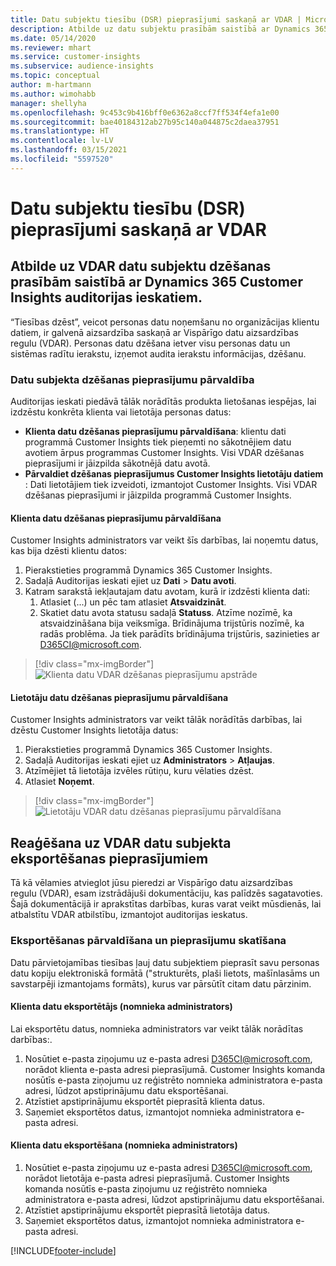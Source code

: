 ```yaml
---
title: Datu subjektu tiesību (DSR) pieprasījumi saskaņā ar VDAR | Microsoft Docs
description: Atbilde uz datu subjektu prasībām saistībā ar Dynamics 365 Customer Insights auditorijas ieskatiem.
ms.date: 05/14/2020
ms.reviewer: mhart
ms.service: customer-insights
ms.subservice: audience-insights
ms.topic: conceptual
author: m-hartmann
ms.author: wimohabb
manager: shellyha
ms.openlocfilehash: 9c453c9b416bff0e6362a8ccf7ff534f4efa1e00
ms.sourcegitcommit: bae40184312ab27b95c140a044875c2daea37951
ms.translationtype: HT
ms.contentlocale: lv-LV
ms.lasthandoff: 03/15/2021
ms.locfileid: "5597520"
---
```

# <a name="data-subject-rights-dsr-requests-under-gdpr"></a>Datu subjektu tiesību (DSR) pieprasījumi saskaņā ar VDAR

## <a name="responding-to-gdpr-data-subject-delete-requests-for-dynamics-365-customer-insights-audience-insights-capability"></a>Atbilde uz VDAR datu subjektu dzēšanas prasībām saistībā ar Dynamics 365 Customer Insights auditorijas ieskatiem.

“Tiesības dzēst”, veicot personas datu noņemšanu no organizācijas klientu datiem, ir galvenā aizsardzība saskaņā ar Vispārīgo datu aizsardzības regulu (VDAR). Personas datu dzēšana ietver visu personas datu un sistēmas radītu ierakstu, izņemot audita ierakstu informācijas, dzēšanu.

### <a name="manage-data-subject-delete-requests"></a>Datu subjekta dzēšanas pieprasījumu pārvaldība

Auditorijas ieskati piedāvā tālāk norādītās produkta lietošanas iespējas, lai izdzēstu konkrēta klienta vai lietotāja personas datus:

- **Klienta datu dzēšanas pieprasījumu pārvaldīšana**: klientu dati programmā Customer Insights tiek pieņemti no sākotnējiem datu avotiem ārpus programmas Customer Insights. Visi VDAR dzēšanas pieprasījumi ir jāizpilda sākotnējā datu avotā.
- **Pārvaldiet dzēšanas pieprasījumus Customer Insights lietotāju datiem** : Dati lietotājiem tiek izveidoti, izmantojot Customer Insights. Visi VDAR dzēšanas pieprasījumi ir jāizpilda programmā Customer Insights.

#### <a name="manage-delete-requests-for-customer-data"></a>Klienta datu dzēšanas pieprasījumu pārvaldīšana

Customer Insights administrators var veikt šīs darbības, lai noņemtu datus, kas bija dzēsti klientu datos:

1. Pierakstieties programmā Dynamics 365 Customer Insights.
2. Sadaļā Auditorijas ieskati ejiet uz **Dati** > **Datu avoti**.
3. Katram sarakstā iekļautajam datu avotam, kurā ir izdzēsti klienta dati:
   1. Atlasiet (...) un pēc tam atlasiet **Atsvaidzināt**.
   2. Skatiet datu avota statusu sadaļā **Statuss**. Atzīme nozīmē, ka atsvaidzināšana bija veiksmīga. Brīdinājuma trijstūris nozīmē, ka radās problēma. Ja tiek parādīts brīdinājuma trijstūris, sazinieties ar D365CI@microsoft.com.

> [!div class="mx-imgBorder"]
> ![Klienta datu VDAR dzēšanas pieprasījumu apstrāde](media/gdpr-data-sources.png "Klienta datu VDAR dzēšanas pieprasījumu apstrāde")

#### <a name="manage-delete-requests-for-user-data"></a>Lietotāju datu dzēšanas pieprasījumu pārvaldīšana

Customer Insights administrators var veikt tālāk norādītās darbības, lai dzēstu Customer Insights lietotāja datus:

1. Pierakstieties programmā Dynamics 365 Customer Insights.
2. Sadaļā Auditorijas ieskati ejiet uz **Administrators** > **Atļaujas**.
3. Atzīmējiet tā lietotāja izvēles rūtiņu, kuru vēlaties dzēst.
4. Atlasiet **Noņemt**.

> [!div class="mx-imgBorder"]
> ![Lietotāju VDAR datu dzēšanas pieprasījumu pārvaldīšana](media/gdpr-permissions.png "Lietotāju VDAR datu dzēšanas pieprasījumu pārvaldīšana")

## <a name="responding-to-gdpr-data-subject-export-requests"></a>Reaģēšana uz VDAR datu subjekta eksportēšanas pieprasījumiem

Tā kā vēlamies atvieglot jūsu pieredzi ar Vispārīgo datu aizsardzības regulu (VDAR), esam izstrādājuši dokumentāciju, kas palīdzēs sagatavoties. Šajā dokumentācijā ir aprakstītas darbības, kuras varat veikt mūsdienās, lai atbalstītu VDAR atbilstību, izmantojot auditorijas ieskatus.

### <a name="manage-export-and-view-requests"></a>Eksportēšanas pārvaldīšana un pieprasījumu skatīšana

Datu pārvietojamības tiesības ļauj datu subjektiem pieprasīt savu personas datu kopiju elektroniskā formātā ("strukturēts, plaši lietots, mašīnlasāms un savstarpēji izmantojams formāts), kurus var pārsūtīt citam datu pārzinim.

#### <a name="export-customer-data-tenant-admin"></a>Klienta datu eksportētājs (nomnieka administrators)

Lai eksportētu datus, nomnieka administrators var veikt tālāk norādītas darbības:.

1. Nosūtiet e-pasta ziņojumu uz e-pasta adresi D365CI@microsoft.com, norādot klienta e-pasta adresi pieprasījumā. Customer Insights komanda nosūtīs e-pasta ziņojumu uz reģistrēto nomnieka administratora e-pasta adresi, lūdzot apstiprinājumu datu eksportēšanai.
2. Atzīstiet apstiprinājumu eksportēt pieprasītā klienta datus.
3. Saņemiet eksportētos datus, izmantojot nomnieka administratora e-pasta adresi.

#### <a name="export-user-data-tenant-admin"></a>Klienta datu eksportēšana (nomnieka administrators)

1. Nosūtiet e-pasta ziņojumu uz e-pasta adresi D365CI@microsoft.com, norādot lietotāja e-pasta adresi pieprasījumā. Customer Insights komanda nosūtīs e-pasta ziņojumu uz reģistrēto nomnieka administratora e-pasta adresi, lūdzot apstiprinājumu datu eksportēšanai.
2. Atzīstiet apstiprinājumu eksportēt pieprasītā lietotāja datus.
3. Saņemiet eksportētos datus, izmantojot nomnieka administratora e-pasta adresi.


[!INCLUDE[footer-include](../includes/footer-banner.md)]